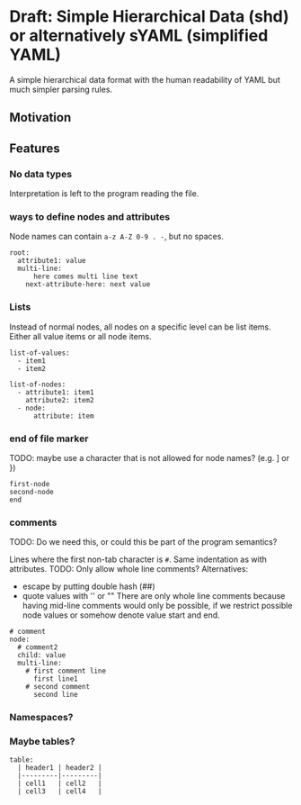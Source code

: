 # Draft: Simple Hierarchical Data (shd) or alternatively sYAML (simplified YAML)

A simple hierarchical data format with the human readability of YAML but much simpler parsing rules. 

## Motivation

## Features

### No data types

Interpretation is left to the program reading the file.

### ways to define nodes and attributes

Node names can contain `a-z A-Z 0-9 . -`, but no spaces.

```
root:
  attribute1: value
  multi-line:
      here comes multi line text
    next-attribute-here: next value
```

### Lists

Instead of normal nodes, all nodes on a specific level can be list items. Either all value items or all node items.

```
list-of-values:
  - item1
  - item2
```

```
list-of-nodes:
  - attribute1: item1
    attribute2: item2
  - node:
      attribute: item
```

### end of file marker
TODO: maybe use a character that is not allowed for node names? (e.g. ] or })

```
first-node
second-node
end
```

### comments
TODO: Do we need this, or could this be part of the program semantics?

Lines where the first non-tab character is `#`.
Same indentation as with attributes.
TODO: Only allow whole line comments?
Alternatives:
- escape by putting double hash (##)
- quote values with '' or ""
There are only whole line comments because having mid-line comments would only be possible,
if we restrict possible node values or somehow denote value start and end.  

```
# comment
node:
  # comment2
  child: value
  multi-line:
    # first comment line
      first line1
    # second comment
      second line
```

### Namespaces?

### Maybe tables?
```
table:
  | header1 | header2 |
  |---------|---------|
  | cell1   | cell2   |
  | cell3   | cell4   |
```
